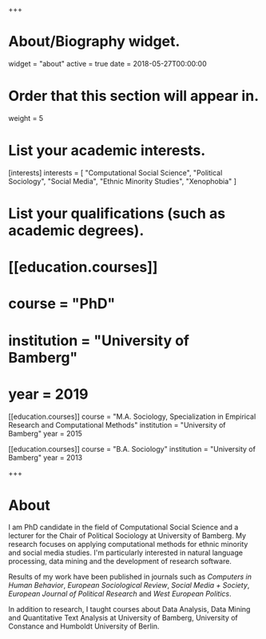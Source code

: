 +++
# About/Biography widget.
widget = "about"
active = true
date = 2018-05-27T00:00:00

# Order that this section will appear in.
weight = 5

# List your academic interests.
[interests]
  interests = [
    "Computational Social Science",
    "Political Sociology",
    "Social Media",
    "Ethnic Minority Studies",
    "Xenophobia"
  ]

# List your qualifications (such as academic degrees).

 # [[education.courses]]
 # course = "PhD"
 # institution = "University of Bamberg"
 # year = 2019

 [[education.courses]]
  course = "M.A. Sociology, Specialization in Empirical Research and Computational Methods"
  institution = "University of Bamberg"
  year = 2015
  
 [[education.courses]]
  course = "B.A. Sociology"
  institution = "University of Bamberg"
  year = 2013

+++

# About

I am PhD candidate in the field of Computational Social Science and a lecturer for the Chair of Political Sociology at University of Bamberg. My research focuses on applying computational methods for ethnic minority and social media studies. I'm particularly interested in natural language processing, data mining and the development of research software.

Results of my work have been published in journals such as *Computers in Human Behavior*, *European Sociological Review*, *Social Media + Society*, *European Journal of Political Research* and *West European Politics*.

In addition to research, I taught courses about Data Analysis, Data Mining and Quantitative Text Analysis at University of Bamberg, University of Constance and Humboldt University of Berlin.
